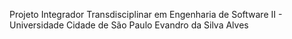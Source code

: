 Projeto Integrador Transdisciplinar em Engenharia de Software II - Universidade Cidade de São Paulo
Evandro da Silva Alves
